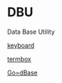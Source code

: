 # DBU
Data Base Utility


[keyboard](https://github.com/eiannone/keyboard)

[termbox](https://github.com/nsf/termbox-go)

[Go=dBase](https://github.com/Valentin-Kaiser/go-dbase)
